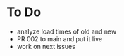 # To Do

- analyze load times of old and new
- PR 002 to main and put it live
- work on next issues
